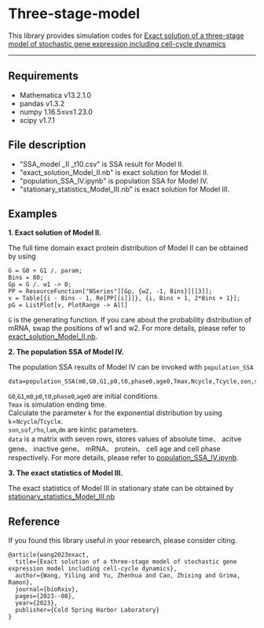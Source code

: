 # Three-stage-model
This library provides simulation codes for [Exact solution of a three-stage model of stochastic gene expression including
cell-cycle dynamics](https://www.biorxiv.org/content/10.1101/2023.08.29.555255v2.full.pdf)
________________________________________________________________________________________________________
## Requirements
- Mathematica v13.2.1.0
- pandas v1.3.2
- numpy  1.16.5$\le$v$\le$1.23.0
- scipy v1.7.1
## File description
- "SSA_model _II _t10.csv" is SSA result for Model II.
- "exact_solution_Model_II.nb" is exact solution for Model II.
- "population_SSA_IV.ipynb" is population SSA for Model IV.
- "stationary_statistics_Model_III.nb" is exact solution for Model III.

## Examples
__1. Exact solution of Model II.__  

The full time domain exact protein distribution of Model II can be obtained by using
```
G = G0 + G1 /. param;
Bins = 80;
Gp = G /. w1 -> 0;
PP = ResourceFunction["NSeries"][Gp, {w2, -1, Bins}][[3]];
v = Table[{i - Bins - 1, Re[PP[[i]]]}, {i, Bins + 1, 2*Bins + 1}];
pG = ListPlot[v, PlotRange -> All]
```
`G` is the generating function. If you care about the probability distribution of mRNA, swap the positions of w1 and w2. For more details, please refer to [exact_solution_Model_II.nb]().

__2. The population SSA of Model IV.__  

The population SSA results of Model IV can be invoked with `population_SSA`
```
data=population_SSA(m0,G0,G1,p0,t0,phase0,age0,Tmax,Ncycle,Tcycle,son,soff,rho,lam,dm)
```
`G0`,`G1`,`m0`,`p0`,`t0`,`phase0`,`age0` are initial conditions.  
`Tmax` is simulation ending time.  
Calculate the parameter `k` for the exponential distribution by using `k`=`Ncycle`/`Tcycle`.  
`son`,`sof`,`rho`,`lam`,`dm` are kintic parameters.  
`data` is a matrix with seven rows, stores values of 
absolute time、 acitve gene、 inactive gene、 mRNA、 protein、 cell age and cell phase respectively. For more details, please refer to [population_SSA_IV.ipynb]().  

__3. The exact statistics of Model III.__  

The exact statistics of Model III in stationary state can be obtained by [stationary_statistics_Model_III.nb]()


## Reference
If you found this library useful in your research, please consider citing.
```
@article{wang2023exact,
  title={Exact solution of a three-stage model of stochastic gene expression model including cell-cycle dynamics},
  author={Wang, Yiling and Yu, Zhenhua and Cao, Zhixing and Grima, Ramon},
  journal={bioRxiv},
  pages={2023--08},
  year={2023},
  publisher={Cold Spring Harbor Laboratory}
}
```
